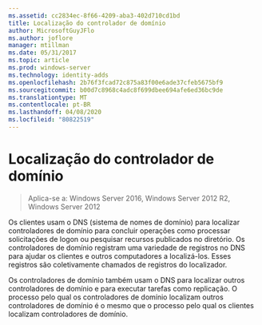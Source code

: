 ```yaml
---
ms.assetid: cc2834ec-8f66-4209-aba3-402d710cd1bd
title: Localização do controlador de domínio
author: MicrosoftGuyJFlo
ms.author: joflore
manager: mtillman
ms.date: 05/31/2017
ms.topic: article
ms.prod: windows-server
ms.technology: identity-adds
ms.openlocfilehash: 2b76f3fcad72c875a83f00e6ade37cfeb5675bf9
ms.sourcegitcommit: b00d7c8968c4adc8f699dbee694afe6ed36bc9de
ms.translationtype: MT
ms.contentlocale: pt-BR
ms.lasthandoff: 04/08/2020
ms.locfileid: "80822519"
---
```

# <a name="domain-controller-location"></a>Localização do controlador de domínio

>Aplica-se a: Windows Server 2016, Windows Server 2012 R2, Windows Server 2012

Os clientes usam o DNS (sistema de nomes de domínio) para localizar controladores de domínio para concluir operações como processar solicitações de logon ou pesquisar recursos publicados no diretório. Os controladores de domínio registram uma variedade de registros no DNS para ajudar os clientes e outros computadores a localizá-los. Esses registros são coletivamente chamados de registros do localizador.  
  
Os controladores de domínio também usam o DNS para localizar outros controladores de domínio e para executar tarefas como replicação. O processo pelo qual os controladores de domínio localizam outros controladores de domínio é o mesmo que o processo pelo qual os clientes localizam controladores de domínio.  
  


